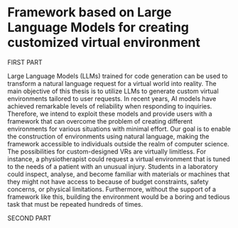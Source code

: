 # Framework based on Large Language Models for creating customized virtual environment


FIRST PART

Large Language Models (LLMs) trained for code generation can be used to transform a natural language request for a virtual world into reality. The main objective of this thesis is to utilize LLMs to generate custom virtual environments tailored to user requests. In recent years, AI models have achieved remarkable levels of reliability when responding to inquiries. Therefore, we intend to exploit these models and provide users with a framework that can overcome the problem of creating different environments for various situations with minimal effort. Our goal is to enable the construction of environments using natural language, making the framework accessible to individuals outside the realm of computer science. The possibilities for custom-designed VRs are virtually limitless. For instance, a physiotherapist could request a virtual environment that is tuned to the needs of a patient with an unusual injury. Students in a laboratory could inspect, analyse, and become familiar with materials or machines that they might not have access to because of budget constraints, safety concerns, or physical limitations. Furthermore, without the support of a framework like this, building the environment would be a boring and tedious task that must be repeated hundreds of times. 

SECOND PART

